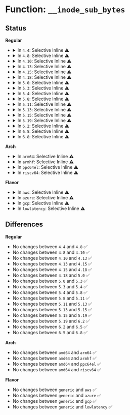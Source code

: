 # Function: <code>__inode_sub_bytes</code>

## Status
<b>Regular</b>
<ul>
<li>
<details>
<summary>In <code>4.4</code>: Selective Inline ⚠️</summary>

```c
void __inode_sub_bytes(struct inode *inode, loff_t bytes);
```

**Collision:** Unique Global

**Inline:** Selective

**Transformation:** False

**Instances:**

```
In fs/stat.c (ffffffff812113a0)
Location: fs/stat.c:467
Inline: True
Inline callers:
  - fs/stat.c:inode_sub_bytes
Direct callers:
  - fs/quota/dquot.c:inode_reclaim_rsv_space
```
**Symbols:**

```
ffffffff812113a0-ffffffff812113f0: __inode_sub_bytes (STB_GLOBAL)
```
</details>
</li>
<li>
<details>
<summary>In <code>4.8</code>: Selective Inline ⚠️</summary>

```c
void __inode_sub_bytes(struct inode *inode, loff_t bytes);
```

**Collision:** Unique Global

**Inline:** Selective

**Transformation:** False

**Instances:**

```
In fs/stat.c (ffffffff81237ec3)
Location: fs/stat.c:467
Inline: True
Inline callers:
  - fs/stat.c:inode_sub_bytes
Direct callers:
  - fs/quota/dquot.c:inode_reclaim_rsv_space
```
**Symbols:**

```
ffffffff81237e50-ffffffff81237ea0: __inode_sub_bytes (STB_GLOBAL)
```
</details>
</li>
<li>
<details>
<summary>In <code>4.10</code>: Selective Inline ⚠️</summary>

```c
void __inode_sub_bytes(struct inode *inode, loff_t bytes);
```

**Collision:** Unique Global

**Inline:** Selective

**Transformation:** False

**Instances:**

```
In fs/stat.c (ffffffff8124ab83)
Location: fs/stat.c:469
Inline: True
Inline callers:
  - fs/stat.c:inode_sub_bytes
Direct callers:
  - fs/quota/dquot.c:inode_reclaim_rsv_space
```
**Symbols:**

```
ffffffff8124ab10-ffffffff8124ab60: __inode_sub_bytes (STB_GLOBAL)
```
</details>
</li>
<li>
<details>
<summary>In <code>4.13</code>: Selective Inline ⚠️</summary>

```c
void __inode_sub_bytes(struct inode *inode, loff_t bytes);
```

**Collision:** Unique Global

**Inline:** Selective

**Transformation:** False

**Instances:**

```
In fs/stat.c (ffffffff812565c3)
Location: fs/stat.c:686
Inline: True
Inline callers:
  - fs/stat.c:inode_sub_bytes
Direct callers:
  - fs/quota/dquot.c:inode_reclaim_rsv_space
```
**Symbols:**

```
ffffffff81256550-ffffffff812565a0: __inode_sub_bytes (STB_GLOBAL)
```
</details>
</li>
<li>
<details>
<summary>In <code>4.15</code>: Selective Inline ⚠️</summary>

```c
void __inode_sub_bytes(struct inode *inode, loff_t bytes);
```

**Collision:** Unique Global

**Inline:** Selective

**Transformation:** False

**Instances:**

```
In fs/stat.c (ffffffff81278803)
Location: fs/stat.c:687
Inline: True
Inline callers:
  - fs/stat.c:inode_sub_bytes
Direct callers:
  - fs/quota/dquot.c:__dquot_free_space
  - fs/quota/dquot.c:dquot_reclaim_space_nodirty
  - fs/quota/dquot.c:dquot_reclaim_space_nodirty
```
**Symbols:**

```
ffffffff81278790-ffffffff812787e0: __inode_sub_bytes (STB_GLOBAL)
```
</details>
</li>
<li>
<details>
<summary>In <code>4.18</code>: Selective Inline ⚠️</summary>

```c
void __inode_sub_bytes(struct inode *inode, loff_t bytes);
```

**Collision:** Unique Global

**Inline:** Selective

**Transformation:** False

**Instances:**

```
In fs/stat.c (ffffffff8129f193)
Location: fs/stat.c:693
Inline: True
Inline callers:
  - fs/stat.c:inode_sub_bytes
Direct callers:
  - fs/quota/dquot.c:__dquot_free_space
  - fs/quota/dquot.c:dquot_reclaim_space_nodirty
  - fs/quota/dquot.c:dquot_reclaim_space_nodirty
```
**Symbols:**

```
ffffffff8129f120-ffffffff8129f170: __inode_sub_bytes (STB_GLOBAL)
```
</details>
</li>
<li>
<details>
<summary>In <code>5.0</code>: Selective Inline ⚠️</summary>

```c
void __inode_sub_bytes(struct inode *inode, loff_t bytes);
```

**Collision:** Unique Global

**Inline:** Selective

**Transformation:** False

**Instances:**

```
In fs/stat.c (ffffffff812b4173)
Location: fs/stat.c:696
Inline: True
Inline callers:
  - fs/stat.c:inode_sub_bytes
Direct callers:
  - fs/quota/dquot.c:__dquot_free_space
  - fs/quota/dquot.c:dquot_reclaim_space_nodirty
  - fs/quota/dquot.c:dquot_reclaim_space_nodirty
```
**Symbols:**

```
ffffffff812b4100-ffffffff812b4150: __inode_sub_bytes (STB_GLOBAL)
```
</details>
</li>
<li>
<details>
<summary>In <code>5.3</code>: Selective Inline ⚠️</summary>

```c
void __inode_sub_bytes(struct inode *inode, loff_t bytes);
```

**Collision:** Unique Global

**Inline:** Selective

**Transformation:** False

**Instances:**

```
In fs/stat.c (ffffffff812d0eb3)
Location: fs/stat.c:698
Inline: True
Inline callers:
  - fs/stat.c:inode_sub_bytes
Direct callers:
  - fs/quota/dquot.c:__dquot_free_space
  - fs/quota/dquot.c:dquot_reclaim_space_nodirty
  - fs/quota/dquot.c:dquot_reclaim_space_nodirty
```
**Symbols:**

```
ffffffff812d0e40-ffffffff812d0e90: __inode_sub_bytes (STB_GLOBAL)
```
</details>
</li>
<li>
<details>
<summary>In <code>5.4</code>: Selective Inline ⚠️</summary>

```c
void __inode_sub_bytes(struct inode *inode, loff_t bytes);
```

**Collision:** Unique Global

**Inline:** Selective

**Transformation:** False

**Instances:**

```
In fs/stat.c (ffffffff812e2a43)
Location: fs/stat.c:698
Inline: True
Inline callers:
  - fs/stat.c:inode_sub_bytes
Direct callers:
  - fs/quota/dquot.c:__dquot_free_space
  - fs/quota/dquot.c:dquot_reclaim_space_nodirty
  - fs/quota/dquot.c:dquot_reclaim_space_nodirty
```
**Symbols:**

```
ffffffff812e29d0-ffffffff812e2a20: __inode_sub_bytes (STB_GLOBAL)
```
</details>
</li>
<li>
<details>
<summary>In <code>5.8</code>: Selective Inline ⚠️</summary>

```c
void __inode_sub_bytes(struct inode *inode, loff_t bytes);
```

**Collision:** Unique Global

**Inline:** Selective

**Transformation:** False

**Instances:**

```
In fs/stat.c (ffffffff8131ae43)
Location: fs/stat.c:725
Inline: True
Inline callers:
  - fs/stat.c:inode_sub_bytes
Direct callers:
  - fs/quota/dquot.c:__dquot_free_space
  - fs/quota/dquot.c:dquot_reclaim_space_nodirty
  - fs/quota/dquot.c:dquot_reclaim_space_nodirty
```
**Symbols:**

```
ffffffff81319d50-ffffffff81319da0: __inode_sub_bytes (STB_GLOBAL)
```
</details>
</li>
<li>
<details>
<summary>In <code>5.11</code>: Selective Inline ⚠️</summary>

```c
void __inode_sub_bytes(struct inode *inode, loff_t bytes);
```

**Collision:** Unique Global

**Inline:** Selective

**Transformation:** False

**Instances:**

```
In fs/stat.c (ffffffff813264d3)
Location: fs/stat.c:713
Inline: True
Inline callers:
  - fs/stat.c:inode_sub_bytes
Direct callers:
  - fs/quota/dquot.c:__dquot_free_space
  - fs/quota/dquot.c:dquot_reclaim_space_nodirty
  - fs/quota/dquot.c:dquot_reclaim_space_nodirty
```
**Symbols:**

```
ffffffff813253e0-ffffffff81325430: __inode_sub_bytes (STB_GLOBAL)
```
</details>
</li>
<li>
<details>
<summary>In <code>5.13</code>: Selective Inline ⚠️</summary>

```c
void __inode_sub_bytes(struct inode *inode, loff_t bytes);
```

**Collision:** Unique Global

**Inline:** Selective

**Transformation:** False

**Instances:**

```
In fs/stat.c (ffffffff8132c5e3)
Location: fs/stat.c:731
Inline: True
Inline callers:
  - fs/stat.c:inode_sub_bytes
Direct callers:
  - fs/quota/dquot.c:__dquot_free_space
  - fs/quota/dquot.c:dquot_reclaim_space_nodirty
  - fs/quota/dquot.c:dquot_reclaim_space_nodirty
```
**Symbols:**

```
ffffffff8132b440-ffffffff8132b490: __inode_sub_bytes (STB_GLOBAL)
```
</details>
</li>
<li>
<details>
<summary>In <code>5.15</code>: Selective Inline ⚠️</summary>

```c
void __inode_sub_bytes(struct inode *inode, loff_t bytes);
```

**Collision:** Unique Global

**Inline:** Selective

**Transformation:** False

**Instances:**

```
In fs/stat.c (ffffffff81379d53)
Location: fs/stat.c:749
Inline: True
Inline callers:
  - fs/stat.c:inode_sub_bytes
Direct callers:
  - fs/quota/dquot.c:__dquot_free_space
  - fs/quota/dquot.c:dquot_reclaim_space_nodirty
  - fs/quota/dquot.c:dquot_reclaim_space_nodirty
```
**Symbols:**

```
ffffffff81378bb0-ffffffff81378c00: __inode_sub_bytes (STB_GLOBAL)
```
</details>
</li>
<li>
<details>
<summary>In <code>5.19</code>: Selective Inline ⚠️</summary>

```c
void __inode_sub_bytes(struct inode *inode, loff_t bytes);
```

**Collision:** Unique Global

**Inline:** Selective

**Transformation:** False

**Instances:**

```
In fs/stat.c (ffffffff813f8c53)
Location: fs/stat.c:771
Inline: True
Inline callers:
  - fs/stat.c:inode_sub_bytes
Direct callers:
  - fs/quota/dquot.c:__dquot_free_space
  - fs/quota/dquot.c:dquot_reclaim_space_nodirty
  - fs/quota/dquot.c:dquot_reclaim_space_nodirty
```
**Symbols:**

```
ffffffff813f7f10-ffffffff813f7f6e: __inode_sub_bytes (STB_GLOBAL)
```
</details>
</li>
<li>
<details>
<summary>In <code>6.2</code>: Selective Inline ⚠️</summary>

```c
void __inode_sub_bytes(struct inode *inode, loff_t bytes);
```

**Collision:** Unique Global

**Inline:** Selective

**Transformation:** False

**Instances:**

```
In fs/stat.c (ffffffff81482233)
Location: fs/stat.c:788
Inline: True
Inline callers:
  - fs/stat.c:inode_sub_bytes
Direct callers:
  - fs/quota/dquot.c:__dquot_free_space
  - fs/quota/dquot.c:dquot_reclaim_space_nodirty
  - fs/quota/dquot.c:dquot_reclaim_space_nodirty
```
**Symbols:**

```
ffffffff81481360-ffffffff814813be: __inode_sub_bytes (STB_GLOBAL)
```
</details>
</li>
<li>
<details>
<summary>In <code>6.5</code>: Selective Inline ⚠️</summary>

```c
void __inode_sub_bytes(struct inode *inode, loff_t bytes);
```

**Collision:** Unique Global

**Inline:** Selective

**Transformation:** False

**Instances:**

```
In fs/stat.c (ffffffff814b6e43)
Location: fs/stat.c:801
Inline: True
Inline callers:
  - fs/stat.c:inode_sub_bytes
Direct callers:
  - fs/quota/dquot.c:__dquot_free_space
  - fs/quota/dquot.c:dquot_reclaim_space_nodirty
  - fs/quota/dquot.c:dquot_reclaim_space_nodirty
```
**Symbols:**

```
ffffffff814b5f90-ffffffff814b5fee: __inode_sub_bytes (STB_GLOBAL)
```
</details>
</li>
<li>
<details>
<summary>In <code>6.8</code>: Selective Inline ⚠️</summary>

```c
void __inode_sub_bytes(struct inode *inode, loff_t bytes);
```

**Collision:** Unique Global

**Inline:** Selective

**Transformation:** False

**Instances:**

```
In fs/stat.c (ffffffff814e9173)
Location: fs/stat.c:823
Inline: True
Inline callers:
  - fs/stat.c:inode_sub_bytes
Direct callers:
  - fs/quota/dquot.c:__dquot_free_space
  - fs/quota/dquot.c:dquot_reclaim_space_nodirty
  - fs/quota/dquot.c:dquot_reclaim_space_nodirty
```
**Symbols:**

```
ffffffff814e82a0-ffffffff814e82fe: __inode_sub_bytes (STB_GLOBAL)
```
</details>
</li>
</ul>
<b>Arch</b>
<ul>
<li>
<details>
<summary>In <code>arm64</code>: Selective Inline ⚠️</summary>

```c
void __inode_sub_bytes(struct inode *inode, loff_t bytes);
```

**Collision:** Unique Global

**Inline:** Selective

**Transformation:** False

**Instances:**

```
In fs/stat.c (ffff80001038a954)
Location: fs/stat.c:698
Inline: True
Inline callers:
  - fs/stat.c:inode_sub_bytes
Direct callers:
  - fs/quota/dquot.c:__dquot_free_space
  - fs/quota/dquot.c:dquot_reclaim_space_nodirty
  - fs/quota/dquot.c:dquot_reclaim_space_nodirty
```
**Symbols:**

```
ffff80001038a378-ffff80001038a3d8: __inode_sub_bytes (STB_GLOBAL)
```
</details>
</li>
<li>
<details>
<summary>In <code>armhf</code>: Selective Inline ⚠️</summary>

```c
void __inode_sub_bytes(struct inode *inode, loff_t bytes);
```

**Collision:** Unique Global

**Inline:** Selective

**Transformation:** False

**Instances:**

```
In fs/stat.c (c057247c)
Location: fs/stat.c:698
Inline: True
Inline callers:
  - fs/stat.c:inode_sub_bytes
Direct callers:
  - fs/quota/dquot.c:__dquot_free_space
  - fs/quota/dquot.c:dquot_reclaim_space_nodirty
  - fs/quota/dquot.c:dquot_reclaim_space_nodirty
```
**Symbols:**

```
c05723d4-c0572454: __inode_sub_bytes (STB_GLOBAL)
```
</details>
</li>
<li>
<details>
<summary>In <code>ppc64el</code>: Selective Inline ⚠️</summary>

```c
void __inode_sub_bytes(struct inode *inode, loff_t bytes);
```

**Collision:** Unique Global

**Inline:** Selective

**Transformation:** False

**Instances:**

```
In fs/stat.c (c000000000481aa8)
Location: fs/stat.c:698
Inline: True
Inline callers:
  - fs/stat.c:inode_sub_bytes
Direct callers:
  - fs/quota/dquot.c:__dquot_free_space
  - fs/quota/dquot.c:dquot_reclaim_space_nodirty
  - fs/quota/dquot.c:dquot_reclaim_space_nodirty
```
**Symbols:**

```
c0000000004815e0-c000000000481628: __inode_sub_bytes (STB_GLOBAL)
```
</details>
</li>
<li>
<details>
<summary>In <code>riscv64</code>: Selective Inline ⚠️</summary>

```c
void __inode_sub_bytes(struct inode *inode, loff_t bytes);
```

**Collision:** Unique Global

**Inline:** Selective

**Transformation:** False

**Instances:**

```
In fs/stat.c (ffffffe00025c662)
Location: fs/stat.c:698
Inline: True
Inline callers:
  - fs/stat.c:inode_sub_bytes
Direct callers:
  - fs/quota/dquot.c:__dquot_free_space
  - fs/quota/dquot.c:dquot_reclaim_space_nodirty
  - fs/quota/dquot.c:dquot_reclaim_space_nodirty
```
**Symbols:**

```
ffffffe00025c368-ffffffe00025c3ca: __inode_sub_bytes (STB_GLOBAL)
```
</details>
</li>
</ul>
<b>Flavor</b>
<ul>
<li>
<details>
<summary>In <code>aws</code>: Selective Inline ⚠️</summary>

```c
void __inode_sub_bytes(struct inode *inode, loff_t bytes);
```

**Collision:** Unique Global

**Inline:** Selective

**Transformation:** False

**Instances:**

```
In fs/stat.c (ffffffff812db023)
Location: fs/stat.c:698
Inline: True
Inline callers:
  - fs/stat.c:inode_sub_bytes
Direct callers:
  - fs/quota/dquot.c:__dquot_free_space
  - fs/quota/dquot.c:dquot_reclaim_space_nodirty
  - fs/quota/dquot.c:dquot_reclaim_space_nodirty
```
**Symbols:**

```
ffffffff812dafb0-ffffffff812db000: __inode_sub_bytes (STB_GLOBAL)
```
</details>
</li>
<li>
<details>
<summary>In <code>azure</code>: Selective Inline ⚠️</summary>

```c
void __inode_sub_bytes(struct inode *inode, loff_t bytes);
```

**Collision:** Unique Global

**Inline:** Selective

**Transformation:** False

**Instances:**

```
In fs/stat.c (ffffffff812cbca3)
Location: fs/stat.c:698
Inline: True
Inline callers:
  - fs/stat.c:inode_sub_bytes
Direct callers:
  - fs/quota/dquot.c:__dquot_free_space
  - fs/quota/dquot.c:dquot_reclaim_space_nodirty
  - fs/quota/dquot.c:dquot_reclaim_space_nodirty
```
**Symbols:**

```
ffffffff812cbc30-ffffffff812cbc80: __inode_sub_bytes (STB_GLOBAL)
```
</details>
</li>
<li>
<details>
<summary>In <code>gcp</code>: Selective Inline ⚠️</summary>

```c
void __inode_sub_bytes(struct inode *inode, loff_t bytes);
```

**Collision:** Unique Global

**Inline:** Selective

**Transformation:** False

**Instances:**

```
In fs/stat.c (ffffffff812d8e33)
Location: fs/stat.c:698
Inline: True
Inline callers:
  - fs/stat.c:inode_sub_bytes
Direct callers:
  - fs/quota/dquot.c:__dquot_free_space
  - fs/quota/dquot.c:dquot_reclaim_space_nodirty
  - fs/quota/dquot.c:dquot_reclaim_space_nodirty
```
**Symbols:**

```
ffffffff812d8dc0-ffffffff812d8e10: __inode_sub_bytes (STB_GLOBAL)
```
</details>
</li>
<li>
<details>
<summary>In <code>lowlatency</code>: Selective Inline ⚠️</summary>

```c
void __inode_sub_bytes(struct inode *inode, loff_t bytes);
```

**Collision:** Unique Global

**Inline:** Selective

**Transformation:** False

**Instances:**

```
In fs/stat.c (ffffffff812e9cf3)
Location: fs/stat.c:698
Inline: True
Inline callers:
  - fs/stat.c:inode_sub_bytes
Direct callers:
  - fs/quota/dquot.c:__dquot_free_space
  - fs/quota/dquot.c:dquot_reclaim_space_nodirty
  - fs/quota/dquot.c:dquot_reclaim_space_nodirty
```
**Symbols:**

```
ffffffff812e9c80-ffffffff812e9cd0: __inode_sub_bytes (STB_GLOBAL)
```
</details>
</li>
</ul>

## Differences
<b>Regular</b>
<ul>
<li>
No changes between <code>4.4</code> and <code>4.8</code> ✅
</li>
<li>
No changes between <code>4.8</code> and <code>4.10</code> ✅
</li>
<li>
No changes between <code>4.10</code> and <code>4.13</code> ✅
</li>
<li>
No changes between <code>4.13</code> and <code>4.15</code> ✅
</li>
<li>
No changes between <code>4.15</code> and <code>4.18</code> ✅
</li>
<li>
No changes between <code>4.18</code> and <code>5.0</code> ✅
</li>
<li>
No changes between <code>5.0</code> and <code>5.3</code> ✅
</li>
<li>
No changes between <code>5.3</code> and <code>5.4</code> ✅
</li>
<li>
No changes between <code>5.4</code> and <code>5.8</code> ✅
</li>
<li>
No changes between <code>5.8</code> and <code>5.11</code> ✅
</li>
<li>
No changes between <code>5.11</code> and <code>5.13</code> ✅
</li>
<li>
No changes between <code>5.13</code> and <code>5.15</code> ✅
</li>
<li>
No changes between <code>5.15</code> and <code>5.19</code> ✅
</li>
<li>
No changes between <code>5.19</code> and <code>6.2</code> ✅
</li>
<li>
No changes between <code>6.2</code> and <code>6.5</code> ✅
</li>
<li>
No changes between <code>6.5</code> and <code>6.8</code> ✅
</li>
</ul>
<b>Arch</b>
<ul>
<li>
No changes between <code>amd64</code> and <code>arm64</code> ✅
</li>
<li>
No changes between <code>amd64</code> and <code>armhf</code> ✅
</li>
<li>
No changes between <code>amd64</code> and <code>ppc64el</code> ✅
</li>
<li>
No changes between <code>amd64</code> and <code>riscv64</code> ✅
</li>
</ul>
<b>Flavor</b>
<ul>
<li>
No changes between <code>generic</code> and <code>aws</code> ✅
</li>
<li>
No changes between <code>generic</code> and <code>azure</code> ✅
</li>
<li>
No changes between <code>generic</code> and <code>gcp</code> ✅
</li>
<li>
No changes between <code>generic</code> and <code>lowlatency</code> ✅
</li>
</ul>

